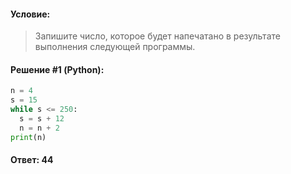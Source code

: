 #### Условие:

> Запишите число, которое будет напечатано в результате выполнения следующей программы.


#### Решение #1 (Python):
```python
n = 4
s = 15
while s <= 250:
  s = s + 12
  n = n + 2
print(n)
```

#### Ответ: 44
